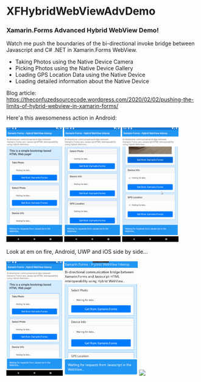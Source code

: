 # XFHybridWebViewAdvDemo

### Xamarin.Forms Advanced Hybrid WebView Demo!

Watch me push the boundaries of the bi-directional invoke bridge between Javascript and C# .NET in Xamarin.Forms WebView.

- Taking Photos using the Native Device Camera
- Picking Photos using the Native Device Gallery
- Loading GPS Location Data using the Native Device
- Loading detailed information about the Native Device

Blog article: https://theconfuzedsourcecode.wordpress.com/2020/02/02/pushing-the-limits-of-hybrid-webview-in-xamarin-forms/

Here'a this awesomeness action in Android:  <br /><br />
<img src="/XFHybridWebViewAdvDemo/screenshots/AndroidDemoCamera.gif" height="300"/> <img src="/XFHybridWebViewAdvDemo/screenshots/AndroidDemoGallery.gif" height="300"/> <img src="/XFHybridWebViewAdvDemo/screenshots/AndroidDemoDeviceInfoGps.gif" height="300"/>

Look at em on fire, Android, UWP and iOS side by side…  <br /><br />
<img src="/XFHybridWebViewAdvDemo/screenshots/AndroidDemoCamera.gif" height="300"/> <img src="/XFHybridWebViewAdvDemo/screenshots/UwpDemoGallery.gif" height="300"/> <img src="/XFHybridWebViewAdvDemo/screenshots/IosDeviceInfoGps.gif" height="300"/>

